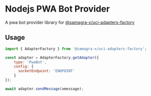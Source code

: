 # Nodejs PWA Bot Provider

A pwa bot provider library for [@samagra-x/uci-adapters-factory](https://github.com/PraVriShti/packages/tree/main/packages/adapters/pwa)

## Usage

```javascript
import { AdapterFactory } from '@samagra-x/uci-adapters-factory';

const adapter = AdapterFactory.getAdapter({
    type: 'PwaBot',
    config: {
      socketEndpoint: 'ENDPOINT'
    }
});

await adapter.sendMessage(xmessage);
```
